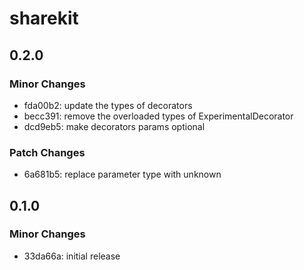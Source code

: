 # sharekit

## 0.2.0

### Minor Changes

- fda00b2: update the types of decorators
- becc391: remove the overloaded types of ExperimentalDecorator
- dcd9eb5: make decorators params optional

### Patch Changes

- 6a681b5: replace parameter type with unknown

## 0.1.0

### Minor Changes

- 33da66a: initial release
